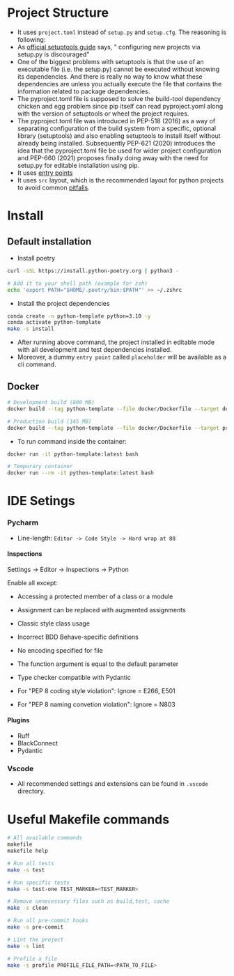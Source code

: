 # Project Structure

- It uses `project.toml` instead of `setup.py` and `setup.cfg`. The reasoning is following:
- As [official setuptools guide](https://github.com/pypa/setuptools/blob/main/docs/userguide/quickstart.rst) says, " configuring new projects via setup.py is discouraged"
- One of the biggest problems with setuptools is that the use of an executable file (i.e. the setup.py) cannot be executed without knowing its dependencies. And there is really no way to know what these dependencies are unless you actually execute the file that contains the information related to package dependencies.
- The pyproject.toml file is supposed to solve the build-tool dependency chicken and egg problem since pip itself can read pyproject.yoml along with the version of setuptools or wheel the project requires.
- The pyproject.toml file was introduced in PEP-518 (2016) as a way of separating configuration of the build system from a specific, optional library (setuptools) and also enabling setuptools to install itself without already being installed. Subsequently PEP-621 (2020) introduces the idea that the pyproject.toml file be used for wider project configuration and PEP-660 (2021) proposes finally doing away with the need for setup.py for editable installation using pip.
- It uses [entry points](https://setuptools.pypa.io/en/latest/userguide/entry_point.html)
- It uses `src` layout, which is the recommended layout for python projects to avoid common [pitfalls](https://blog.ionelmc.ro/2014/05/25/python-packaging/#the-structure).

# Install

## Default installation

- Install poetry
```bash
curl -sSL https://install.python-poetry.org | python3 -

# Add it to your shell path (example for zsh)
echo 'export PATH="$HOME/.poetry/bin:$PATH"' >> ~/.zshrc
```

- Install the project dependencies
```bash
conda create -n python-template python=3.10 -y
conda activate python-template
make -s install
```

- After running above command, the project installed in editable mode with all development and test dependencies installed.
- Moreover, a dummy `entry point` called `placeholder` will be available as a cli command.

## Docker

```bash
# Development build (800 MB)
docker build --tag python-template --file docker/Dockerfile --target development .

# Production build (145 MB)
docker build --tag python-template --file docker/Dockerfile --target production .
```

- To run command inside the container:

```bash
docker run -it python-template:latest bash

# Temporary container
docker run --rm -it python-template:latest bash
```

# IDE Setings

### Pycharm

- Line-length: `Editor -> Code Style -> Hard wrap at 88`

#### Inspections
Settings -> Editor -> Inspections -> Python

Enable all except:
- Accessing a protected member of a class or a module
- Assignment can be replaced with augmented assignments
- Classic style class usage
- Incorrect BDD Behave-specific definitions
- No encoding specified for file
- The function argument is equal to the default parameter
- Type checker compatible with Pydantic

- For "PEP 8 coding style violation":
  Ignore = E266, E501
- For "PEP 8 naming convetion violation":
  Ignore = N803

#### Plugins
- Ruff
- BlackConnect
- Pydantic

### Vscode

- All recommended settings and extensions can be found in `.vscode` directory.

# Useful Makefile commands
```bash
# All available commands
makefile
makefile help

# Run all tests
make -s test

# Run specific tests
make -s test-one TEST_MARKER=<TEST_MARKER>

# Remove unnecessary files such as build,test, cache
make -s clean

# Run all pre-commit hooks
make -s pre-commit

# Lint the project
make -s lint

# Profile a file
make -s profile PROFILE_FILE_PATH=<PATH_TO_FILE>
```
